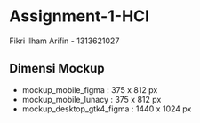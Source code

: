 # Assignment-1-HCI
Fikri Ilham Arifin - 1313621027

## Dimensi Mockup
* mockup_mobile_figma : 375 x 812 px
* mockup_mobile_lunacy : 375 x 812 px
* mockup_desktop_gtk4_figma : 1440 x 1024 px